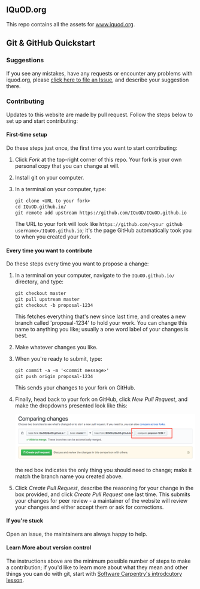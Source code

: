 ## IQuOD.org

This repo contains all the assets for www.iquod.org.

## Git & GitHub Quickstart

### Suggestions

If you see any mistakes, have any requests or encounter any problems with iquod.org, please [click here to file an Issue](https://github.com/IQuOD/IQuOD.github.io/issues/new), and describe your suggestion there.

### Contributing

Updates to this website are made by pull request. Follow the steps below to set up and start contributing:

#### First-time setup

Do these steps just once, the first time you want to start contributing:

1. Click *Fork* at the top-right corner of this repo. Your fork is your own personal copy that you can change at will.

2. Install git on your computer.

3. In a terminal on your computer, type:

    ```
    git clone <URL to your fork>
    cd IQuOD.github.io/
    git remote add upstream https://github.com/IQuOD/IQuOD.github.io
    ```

    The URL to your fork will look like `https://github.com/<your github username>/IQuOD.github.io`; it's the page GitHub automatically took you to when you created your fork.

#### Every time you want to contribute

Do these steps every time you want to propose a change:

1. In a terminal on your computer, navigate to the `IQuOD.github.io/` directory, and type:

    ```
    git checkout master
    git pull upstream master
    git checkout -b proposal-1234
    ```

    This fetches everything that's new since last time, and creates a new branch called 'proposal-1234' to hold your work. You can change this name to anything you like; usually a one word label of your changes is best.

2. Make whatever changes you like.

3. When you're ready to submit, type:

    ```
    git commit -a -m '<commit message>'
    git push origin proposal-1234
    ```

    This sends your changes to your fork on GitHub.

4. Finally, head back to your fork on GitHub, click *New Pull Request*, and make the dropdowns presented look like this:

    ![](images/set-up-pr.png)

    the red box indicates the only thing you should need to change; make it match the branch name you created above.

5. Click *Create Pull Request*, describe the reasoning for your change in the box provided, and click *Create Pull Request* one last time. This submits your changes for peer review - a maintainer of the website will review your changes and either accept them or ask for corrections.

#### If you're stuck

Open an issue, the maintainers are always happy to help.

#### Learn More about version control

The instructions above are the minimum possible number of steps to make a contribution; if you'd like to learn more about what they mean and other things you can do with git, start with [Software Carpentry's introdcutory lesson](https://swcarpentry.github.io/git-novice/). 











